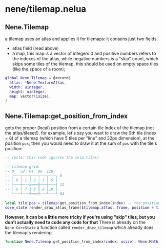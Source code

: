 # nene/tilemap.nelua
## Nene.Tilemap
a tilemap uses an atlas and applies it for tilemaps: 
it contains just two fields: 
* atlas field (read above) 
* a map, this map is a vector of integers 
  0 and positive numbers refers to the indexes of the atlas, 
  while negative numbers is a "skip" count, which skips 
  some tiles of the tilemap, this should be used on empty 
  space tiles (like the space of a room);
```lua
global Nene.Tilemap = @record{
  atlas: *Nene.TextureAtlas,
  width: uinteger,
  height: uinteger,
  map: vector(isize),
}
```

## Nene.Tilemap:get_position_from_index
gets the proper (local) position from a certain tile index of the tilemap (not the atlas/tileset!). 
for example, let's say you want to draw the 9th tile (index = 8) of a tilemap (which have 5 tiles per "line" 
and 32px dimension), at the position `pos`; 
then you would need to draw it at the sum of `pos` with the tile's position: 
```lua 
-- (note: this code ignores the skip tiles) 
 
-- tilemap grid: 
-- 0   32  64  96  128 
-- ┌───┬───┬───┬───┬───┐ 0 
-- │ 0 │ 1 │ 2 │ 3 │ 5 │ 
-- ├───┼───x═══╬───┼───┤ 32 
-- │ 6 │ 7 ║ 8 ║ 9 │10 │ 
-- └───┴───╩═══╩───┴───┘ 64 
 
local tile_pos = tilemap:get_position_from_index(index) -- the position of `x` on the above grid 
core_state:render_draw_atlas_frame($tilemap.atlas, frame, position + tile_pos, color) 
``` 
**However, it can be a little more tricky if you're using "skip" tiles, but you don't actually need to code any code for that** 
There is already on the `Nene.CoreState` a function called `render_draw_tilemap` which already does the tilemap's rendering
```lua
function Nene.Tilemap:get_position_from_index(index: usize): Nene.Math.Vec2
```
